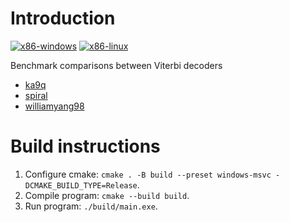# Introduction
[![x86-windows](https://github.com/williamyang98/ka9q_viterbi_comparison/actions/workflows/x86-windows.yml/badge.svg)](https://github.com/williamyang98/ka9q_viterbi_comparison/actions/workflows/x86-windows.yml)
[![x86-linux](https://github.com/williamyang98/ka9q_viterbi_comparison/actions/workflows/x86-linux.yml/badge.svg)](https://github.com/williamyang98/ka9q_viterbi_comparison/actions/workflows/x86-linux.yml)

Benchmark comparisons between Viterbi decoders
- [ka9q](https://github.com/ka9q/libfec)
- [spiral](https://www.spiral.net/software/viterbi.html)
- [williamyang98](https://github.com/williamyang98/ViterbiDecoderCpp)

# Build instructions
1. Configure cmake: ```cmake . -B build --preset windows-msvc -DCMAKE_BUILD_TYPE=Release```.
2. Compile program: ```cmake --build build```.
3. Run program: ```./build/main.exe```.
